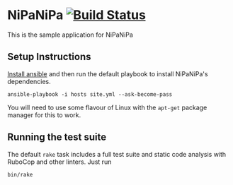 # NiPaNiPa [![Build Status][ci-badge]][ci-url]

This is the sample application for NiPaNiPa

[ci-badge]: https://travis-ci.org/deivid-rodriguez/nipanipa.png?branch=master
[ci-url]: https://travis-ci.org/deivid-rodriguez/nipanipa

## Setup Instructions

[Install ansible](http://docs.ansible.com/ansible/intro_installation.html) and
then run the default playbook to install NiPaNiPa's dependencies.

    ansible-playbook -i hosts site.yml --ask-become-pass

You will need to use some flavour of Linux with the `apt-get` package manager
for this to work.

## Running the test suite

The default `rake` task includes a full test suite and static code analysis
with RuboCop and other linters. Just run

```
bin/rake
```
